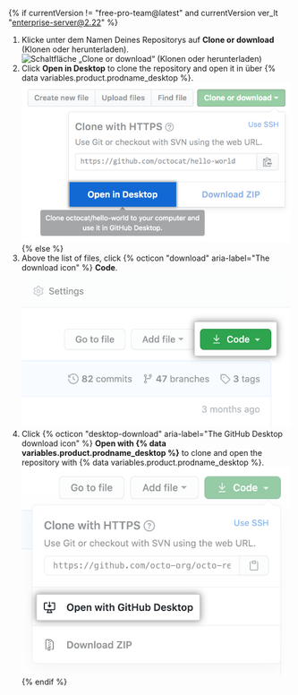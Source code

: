 {% if currentVersion != "free-pro-team@latest" and currentVersion ver_lt "enterprise-server@2.22" %}
1. Klicke unter dem Namen Deines Repositorys auf **Clone or download** (Klonen oder herunterladen). ![Schaltfläche „Clone or download“ (Klonen oder herunterladen)](/assets/images/help/repository/clone-repo-clone-url-button.png)
1. Click **Open in Desktop** to clone the repository and open it in
über {% data variables.product.prodname_desktop %}.
![Schaltfläche „Open in Desktop“ (In Desktop öffnen)](/assets/images/help/desktop/open-in-desktop-button.png)
{% else %}
1. Above the list of files, click {% octicon "download" aria-label="The download icon" %} **Code**. !["Code" button](/assets/images/help/repository/code-button.png)
1. Click
{% octicon "desktop-download" aria-label="The GitHub Desktop download icon" %} **Open with {% data variables.product.prodname_desktop %}** to clone and open the repository with {% data variables.product.prodname_desktop %}.
  !["Open with {% data variables.product.prodname_desktop %}" button](/assets/images/help/repository/open-with-desktop.png)
{% endif %}
